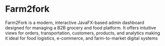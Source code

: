 # Farm2fork
Farm2Fork is a modern, interactive JavaFX-based admin dashboard designed for managing a B2B grocery and food platform. It offers intuitive views for orders, transportation, customers, products, and analytics making it ideal for food logistics, e-commerce, and farm-to-market digital systems
